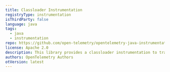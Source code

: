 ```yaml
---
title: Classloader Instrumentation
registryType: instrumentation
isThirdParty: false
language: java
tags:
  - java
  - instrumentation
repo: https://github.com/open-telemetry/opentelemetry-java-instrumentation/tree/main/instrumentation/classloaders
license: Apache 2.0
description: This library provides a classloader instrumentation to track requests through OpenTelemetry.
authors: OpenTelemetry Authors
otVersion: latest
---
```

